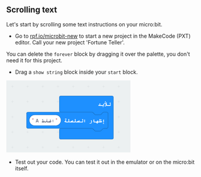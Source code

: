 ## Scrolling text

Let's start by scrolling some text instructions on your micro:bit.

+ Go to <a href="https://rpf.io/microbit-new" target="_blank">rpf.io/microbit-new</a> to start a new project in the MakeCode (PXT) editor. Call your new project 'Fortune Teller'.

You can delete the `forever` block by dragging it over the palette, you don't need it for this project.

+ Drag a `show string` block inside your `start` block.

![لقطة شاشة](images/fortune-press-a.png)

+ Test out your code. You can test it out in the emulator or on the micro:bit itself.